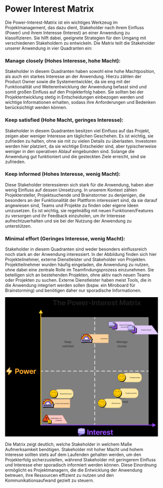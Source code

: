 # Power Interest Matrix

Die Power-Interest-Matrix ist ein wichtiges Werkzeug im Projektmanagement, das dazu dient, Stakeholder nach ihrem Einfluss (Power) und ihrem Interesse (Interest) an einer Anwendung zu klassifizieren. Sie hilft dabei, geeignete Strategien für den Umgang mit verschiedenen Stakeholdern zu entwickeln. Die Matrix teilt die Stakeholder unserer Anwendung in vier Quadranten ein:

### Manage closely (Hohes Interesse, hohe Macht): 
Stakeholder in diesem Quadranten haben sowohl eine hohe Machtposition, als auch ein starkes Interesse an der Anwendung. Hierzu zählen der Product Owner sowie die Systementwickler, da sie eng mit der Funktionalität und Weiterentwicklung der Anwendung befasst sind und somit großen Einfluss auf den Projekterfolg haben. Sie sollten bei der Projektentwicklung stetig in Entscheidungen einbezogen werden und wichtige Informationen erhalten, sodass ihre Anforderungen und Bedenken berücksichtigt werden können.

### Keep satisfied (Hohe Macht, geringes Interesse): 
Stakeholder in diesem Quadranten besitzen viel Einfluss auf das Projekt, zeigen aber weniger Interesse am täglichen Geschehen. Es ist wichtig, sie zufrieden zu halten, ohne sie mit zu vielen Details zu überlasten. Investoren werden hier platziert, da sie wichtige Entscheider sind, aber typischerweise weniger in den operativen Ablauf eingebunden sind. Solange die Anwendung gut funktioniert und die gesteckten Ziele erreicht, sind sie zufrieden.

### Keep informed (Hohes Interesse, wenig Macht): 
Diese Stakeholder interessieren sich stark für die Anwendung, haben aber wenig Einfluss auf dessen Umsetzung. In unserem Kontext zählen Projektersteller, Projektsuchende und Brainstormer zu denjenigen, die besonders an der Funktionalität der Plattform interessiert sind, da sie darauf angewiesen sind, Teams und Projekte zu finden oder eigene Ideen umzusetzen. Es ist wichtig, sie regelmäßig mit neuen Funktionen/Features zu versorgen und ihr Feedback einzuholen, um ihr Interesse aufrechtzuerhalten und sie bei der Nutzung der Anwendung zu unterstützen.

### Minimal effort (Geringes Interesse, wenig Macht): 
Stakeholder in diesem Quadranten sind weder besonders einflussreich noch stark an der Anwendung interessiert. In der Abbildung finden sich hier Projekteilnehmer, externe Dienstleister und Stakeholder von Projekten. Projektteilnehmer wurden häufig eingeladen, die Anwendung zu nutzen, ohne dabei eine zentrale Rolle im Teamfindungsprozess einzunehmen. Sie beteiligen sich an bestehenden Projekten, ohne aktiv nach neuen Teams oder Projekten zu suchen. Externe Dienstleister haben meist Tools, die in die Anwendung integriert werden sollen (bspw. ein Miroboard für Brainstorming) und benötigen daher nur sporadische Informationen.

![img.png](power%20interest%20matrix.png)

Die Matrix zeigt deutlich, welche Stakeholder in welchem Maße Aufmerksamkeit benötigen. Stakeholder mit hoher Macht und hohem Interesse sollten stets auf dem Laufenden gehalten werden, um den Projekterfolg sicherzustellen, während Stakeholder mit geringerem Einfluss und Interesse eher sporadisch informiert werden können. Diese Einordnung ermöglicht es Projektmanagern, die die Entwicklung der Anwendung betreuen, ihre Ressourcen effizient zu nutzen und den Kommunikationsaufwand gezielt zu steuern.
